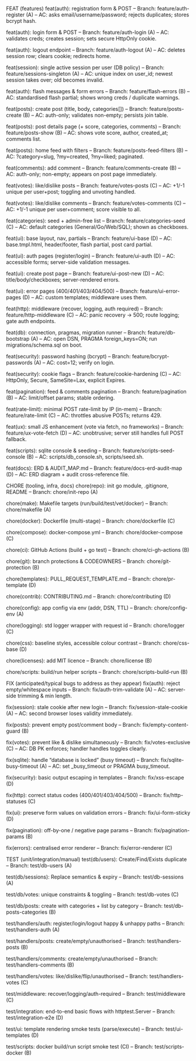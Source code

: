 FEAT (features)
feat(auth): registration form & POST
– Branch: feature/auth-register (A)
– AC: asks email/username/password; rejects duplicates; stores bcrypt hash.

feat(auth): login form & POST
– Branch: feature/auth-login (A)
– AC: validates creds; creates session; sets secure HttpOnly cookie.

feat(auth): logout endpoint
– Branch: feature/auth-logout (A)
– AC: deletes session row; clears cookie; redirects home.

feat(session): single active session per user (DB policy)
– Branch: feature/sessions-singleton (A)
– AC: unique index on user_id; newest session takes over; old becomes invalid.

feat(auth): flash messages & form errors
– Branch: feature/flash-errors (B)
– AC: standardised flash partial; shows wrong creds / duplicate warnings.

feat(posts): create post (title, body, categories[])
– Branch: feature/posts-create (B)
– AC: auth-only; validates non-empty; persists join table.

feat(posts): post details page (+ score, categories, comments)
– Branch: feature/posts-show (B)
– AC: shows vote score, author, created_at; comments list.

feat(posts): home feed with filters
– Branch: feature/posts-feed-filters (B)
– AC: ?category=slug, ?my=created, ?my=liked; paginated.

feat(comments): add comment
– Branch: feature/comments-create (B)
– AC: auth-only; non-empty; appears on post page immediately.

feat(votes): like/dislike posts
– Branch: feature/votes-posts (C)
– AC: +1/-1 unique per user+post; toggling and unvoting handled.

feat(votes): like/dislike comments
– Branch: feature/votes-comments (C)
– AC: +1/-1 unique per user+comment; score visible to all.

feat(categories): seed + admin-free list
– Branch: feature/categories-seed (C)
– AC: default categories (General/Go/Web/SQL); shown as checkboxes.

feat(ui): base layout, nav, partials
– Branch: feature/ui-base (D)
– AC: base.tmpl.html, header/footer, flash partial, post card partial.

feat(ui): auth pages (register/login)
– Branch: feature/ui-auth (D)
– AC: accessible forms; server-side validation messages.

feat(ui): create post page
– Branch: feature/ui-post-new (D)
– AC: title/body/checkboxes; server-rendered errors.

feat(ui): error pages (400/401/403/404/500)
– Branch: feature/ui-error-pages (D)
– AC: custom templates; middleware uses them.

feat(http): middleware (recover, logging, auth required)
– Branch: feature/http-middleware (C)
– AC: panic recovery → 500; route logging; gate auth endpoints.

feat(db): connection, pragmas, migration runner
– Branch: feature/db-bootstrap (A)
– AC: open DSN, PRAGMA foreign_keys=ON; run migrations/schema.sql on boot.

feat(security): password hashing (bcrypt)
– Branch: feature/bcrypt-passwords (A)
– AC: cost=12; verify on login.

feat(security): cookie flags
– Branch: feature/cookie-hardening (C)
– AC: HttpOnly, Secure, SameSite=Lax, explicit Expires.

feat(pagination): feed & comments pagination
– Branch: feature/pagination (B)
– AC: limit/offset params; stable ordering.

feat(rate-limit): minimal POST rate-limit by IP (in-mem)
– Branch: feature/rate-limit (C)
– AC: throttles abusive POSTs; returns 429.

feat(ux): small JS enhancement (vote via fetch, no frameworks)
– Branch: feature/ux-vote-fetch (D)
– AC: unobtrusive; server still handles full POST fallback.

feat(scripts): sqlite console & seeding
– Branch: feature/scripts-seed-console (B)
– AC: scripts/db_console.sh, scripts/seed.sh.

feat(docs): ERD & AUDIT_MAP.md
– Branch: feature/docs-erd-audit-map (D)
– AC: ERD diagram + audit cross-reference file.

CHORE (tooling, infra, docs)
chore(repo): init go module, .gitignore, README
– Branch: chore/init-repo (A)

chore(make): Makefile targets (run/build/test/vet/docker)
– Branch: chore/makefile (A)

chore(docker): Dockerfile (multi-stage)
– Branch: chore/dockerfile (C)

chore(compose): docker-compose.yml
– Branch: chore/docker-compose (C)

chore(ci): GitHub Actions (build + go test)
– Branch: chore/ci-gh-actions (B)

chore(git): branch protections & CODEOWNERS
– Branch: chore/git-protection (B)

chore(templates): PULL_REQUEST_TEMPLATE.md
– Branch: chore/pr-template (D)

chore(contrib): CONTRIBUTING.md
– Branch: chore/contributing (D)

chore(config): app config via env (addr, DSN, TTL)
– Branch: chore/config-env (A)

chore(logging): std logger wrapper with request id
– Branch: chore/logger (C)

chore(css): baseline styles, accessible colour contrast
– Branch: chore/css-base (D)

chore(licenses): add MIT licence
– Branch: chore/license (B)

chore/scripts: build/run helper scripts
– Branch: chore/scripts-build-run (B)

FIX (anticipated/typical bugs to address as they appear)
fix(auth): reject empty/whitespace inputs
– Branch: fix/auth-trim-validate (A)
– AC: server-side trimming & min length.

fix(session): stale cookie after new login
– Branch: fix/session-stale-cookie (A)
– AC: second browser loses validity immediately.

fix(posts): prevent empty post/comment body
– Branch: fix/empty-content-guard (B)

fix(votes): prevent like & dislike simultaneously
– Branch: fix/votes-exclusive (C)
– AC: DB PK enforces; handler handles toggles clearly.

fix(sqlite): handle “database is locked” (busy timeout)
– Branch: fix/sqlite-busy-timeout (A)
– AC: set _busy_timeout or PRAGMA busy_timeout.

fix(security): basic output escaping in templates
– Branch: fix/xss-escape (D)

fix(http): correct status codes (400/401/403/404/500)
– Branch: fix/http-statuses (C)

fix(ui): preserve form values on validation errors
– Branch: fix/ui-form-sticky (D)

fix(pagination): off-by-one / negative page params
– Branch: fix/pagination-params (B)

fix(errors): centralised error renderer
– Branch: fix/error-renderer (C)

TEST (unit/integration/manual)
test(db/users): Create/Find/Exists duplicate
– Branch: test/db-users (A)

test(db/sessions): Replace semantics & expiry
– Branch: test/db-sessions (A)

test/db/votes: unique constraints & toggling
– Branch: test/db-votes (C)

test/db/posts: create with categories + list by category
– Branch: test/db-posts-categories (B)

test/handlers/auth: register/login/logout happy & unhappy paths
– Branch: test/handlers-auth (A)

test/handlers/posts: create/empty/unauthorised
– Branch: test/handlers-posts (B)

test/handlers/comments: create/empty/unauthorised
– Branch: test/handlers-comments (B)

test/handlers/votes: like/dislike/flip/unauthorised
– Branch: test/handlers-votes (C)

test/middleware: recover/logging/auth-required
– Branch: test/middleware (C)

test/integration: end-to-end basic flows with httptest.Server
– Branch: test/integration-e2e (D)

test/ui: template rendering smoke tests (parse/execute)
– Branch: test/ui-templates (D)

test/scripts: docker build/run script smoke test (CI)
– Branch: test/scripts-docker (B)